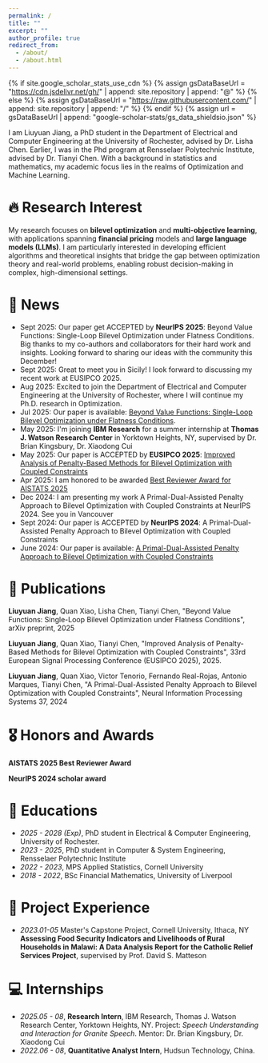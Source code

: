 ```yaml
---
permalink: /
title: ""
excerpt: ""
author_profile: true
redirect_from: 
  - /about/
  - /about.html
---
```


{% if site.google_scholar_stats_use_cdn %}
{% assign gsDataBaseUrl = "https://cdn.jsdelivr.net/gh/" | append: site.repository | append: "@" %}
{% else %}
{% assign gsDataBaseUrl = "https://raw.githubusercontent.com/" | append: site.repository | append: "/" %}
{% endif %}
{% assign url = gsDataBaseUrl | append: "google-scholar-stats/gs_data_shieldsio.json" %}

<span class='anchor' id='about-me'></span>

I am Liuyuan Jiang, a PhD student in the Department of Electrical and Computer Engineering at the University of Rochester, advised by Dr. Lisha Chen. Earlier, I was in the Phd program at Rensselaer Polytechnic Institute, advised by Dr. Tianyi Chen. With a background in statistics and mathematics, my academic focus lies in the realms of Optimization and Machine Learning. 

# 🔥 Research Interest

My research focuses on **bilevel optimization** and **multi-objective learning**, with applications spanning **financial pricing** models and **large language models (LLMs)**. I am particularly interested in developing efficient algorithms and theoretical insights that bridge the gap between optimization theory and real-world problems, enabling robust decision-making in complex, high-dimensional settings.

# 📰 News
- Sept 2025: Our paper get ACCEPTED by **NeurIPS 2025**: Beyond Value Functions: Single-Loop Bilevel Optimization under Flatness Conditions. Big thanks to my co-authors and collaborators for their hard work and insights. Looking forward to sharing our ideas with the community this December!
- Sept 2025: Great to meet you in Sicily! I look forward to discussing my recent work at EUSIPCO 2025.
- Aug 2025: Excited to join the Department of Electrical and Computer Engineering at the University of Rochester, where I will continue my Ph.D. research in Optimization.
- Jul 2025: Our paper is available: [Beyond Value Functions: Single-Loop Bilevel Optimization under Flatness Conditions](https://arxiv.org/abs/2507.20400). 
- May 2025: I'm joining **IBM Research** for a summer internship at **Thomas J. Watson Research Center** in Yorktown Heights, NY, supervised by Dr. Brian Kingsbury, Dr. Xiaodong Cui
- May 2025: Our paper is ACCEPTED by **EUSIPCO 2025**: [Improved Analysis of Penalty-Based Methods for Bilevel Optimization with Coupled Constraints](https://cmsworkshops.com/EUSIPCO2025/papers/accepted_papers.php)
- Apr 2025: I am honored to be awarded [Best Reviewer Award for AISTATS 2025](https://aistats.org/aistats2025//awards.html)
- Dec 2024: I am presenting my work A Primal-Dual-Assisted Penalty Approach to Bilevel Optimization with Coupled Constraints at NeurIPS 2024. See you in Vancouver
- Sept 2024: Our paper is ACCEPTED by **NeurIPS 2024**: A Primal-Dual-Assisted Penalty Approach to Bilevel Optimization with Coupled Constraints
- June 2024: Our paper is available: [A Primal-Dual-Assisted Penalty Approach to Bilevel Optimization with Coupled Constraints](https://arxiv.org/abs/2406.10148)

# 📝 Publications 

**Liuyuan Jiang**, Quan Xiao, Lisha Chen, Tianyi Chen, "Beyond Value Functions: Single-Loop Bilevel Optimization under Flatness Conditions",  arXiv preprint, 2025

**Liuyuan Jiang**, Quan Xiao, Tianyi Chen, "Improved Analysis of Penalty-Based Methods for Bilevel Optimization with Coupled Constraints",  33rd European Signal Processing Conference (EUSIPCO 2025), 2025.

**Liuyuan Jiang**, Quan Xiao, Victor Tenorio, Fernando Real-Rojas, Antonio Marques, Tianyi Chen, "A Primal-Dual-Assisted Penalty Approach to Bilevel Optimization with Coupled Constraints", Neural Information Processing Systems 37, 2024

# 🎖 Honors and Awards

**AISTATS 2025 Best Reviewer Award**

**NeurIPS 2024 scholar award**

# 📖 Educations
- *2025 - 2028 (Exp)*, PhD student in Electrical & Computer Engineering, University of Rochester.
- *2023 - 2025*, PhD student in Computer & System Engineering, Rensselaer Polytechnic Institute
- *2022 - 2023*, MPS Applied Statistics, Cornell University
- *2018 - 2022*, BSc Financial Mathematics, University of Liverpool

# 💬 Project Experience
- *2023.01-05* Master's Capstone Project, Cornell University, Ithaca, NY
**Assessing Food Security Indicators and Livelihoods of Rural Households in Malawi: A Data Analysis Report for the Catholic Relief Services Project**, supervised by Prof. David S. Matteson

# 💻 Internships
- *2025.05 - 08*, **Research Intern**, IBM Research, Thomas J. Watson Research Center, Yorktown Heights, NY. Project: _Speech Understanding and Interaction for Granite Speech_. Mentor: Dr. Brian Kingsbury, Dr. Xiaodong Cui
- *2022.06 - 08*, **Quantitative Analyst Intern**, Hudsun Technology, China.
